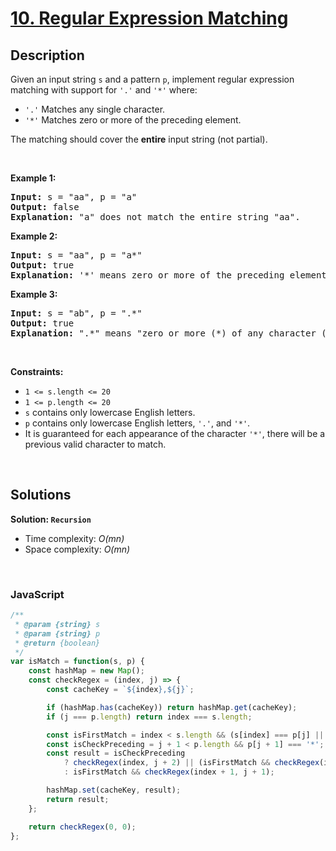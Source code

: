 # [10. Regular Expression Matching](https://leetcode.com/problems/regular-expression-matching)

## Description

<div class="elfjS" data-track-load="description_content"><p>Given an input string <code>s</code>&nbsp;and a pattern <code>p</code>, implement regular expression matching with support for <code>'.'</code> and <code>'*'</code> where:</p>

<ul>
	<li><code>'.'</code> Matches any single character.​​​​</li>
	<li><code>'*'</code> Matches zero or more of the preceding element.</li>
</ul>

<p>The matching should cover the <strong>entire</strong> input string (not partial).</p>

<p>&nbsp;</p>
<p><strong class="example">Example 1:</strong></p>

<pre><strong>Input:</strong> s = "aa", p = "a"
<strong>Output:</strong> false
<strong>Explanation:</strong> "a" does not match the entire string "aa".
</pre>

<p><strong class="example">Example 2:</strong></p>

<pre><strong>Input:</strong> s = "aa", p = "a*"
<strong>Output:</strong> true
<strong>Explanation:</strong> '*' means zero or more of the preceding element, 'a'. Therefore, by repeating 'a' once, it becomes "aa".
</pre>

<p><strong class="example">Example 3:</strong></p>

<pre><strong>Input:</strong> s = "ab", p = ".*"
<strong>Output:</strong> true
<strong>Explanation:</strong> ".*" means "zero or more (*) of any character (.)".
</pre>

<p>&nbsp;</p>
<p><strong>Constraints:</strong></p>

<ul>
	<li><code>1 &lt;= s.length&nbsp;&lt;= 20</code></li>
	<li><code>1 &lt;= p.length&nbsp;&lt;= 20</code></li>
	<li><code>s</code> contains only lowercase English letters.</li>
	<li><code>p</code> contains only lowercase English letters, <code>'.'</code>, and&nbsp;<code>'*'</code>.</li>
	<li>It is guaranteed for each appearance of the character <code>'*'</code>, there will be a previous valid character to match.</li>
</ul>
</div>

<p>&nbsp;</p>

## Solutions

**Solution: `Recursion`**
- Time complexity: <em>O(mn)</em>
- Space complexity: <em>O(mn)</em>

<p>&nbsp;</p>

### **JavaScript**

```js
/**
 * @param {string} s
 * @param {string} p
 * @return {boolean}
 */
var isMatch = function(s, p) {
    const hashMap = new Map();
    const checkRegex = (index, j) => {
        const cacheKey = `${index},${j}`;

        if (hashMap.has(cacheKey)) return hashMap.get(cacheKey);
        if (j === p.length) return index === s.length;

        const isFirstMatch = index < s.length && (s[index] === p[j] || p[j] === '.');
        const isCheckPreceding = j + 1 < p.length && p[j + 1] === '*';
        const result = isCheckPreceding 
            ? checkRegex(index, j + 2) || (isFirstMatch && checkRegex(index + 1, j))
            : isFirstMatch && checkRegex(index + 1, j + 1);

        hashMap.set(cacheKey, result);
        return result;
    };

    return checkRegex(0, 0);
};
```
